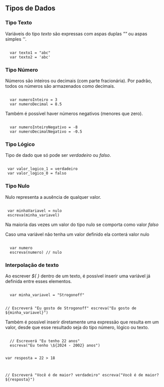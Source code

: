 ## Tipos de Dados

### Tipo Texto

<Text>Variáveis do tipo *texto* são expressas com aspas duplas *""* ou aspas simples *''*.</Text>

<Code>
  var texto1 = "abc"
  var texto2 = 'abc'
</Code>

### Tipo Número

<Text>Números são inteiros ou decimais (com parte fracionária). Por padrão, todos os números são armazenados como decimais.</Text>

<Code>
  var numeroInteiro = 3
  var numeroDecimal = 8.5
</Code>

Também é possível haver números negativos (menores que zero).

<Code>
  var numeroInteiroNegativo = -8
  var numeroDecimalNegativo = -0.5
</Code>

### Tipo Lógico

<Text>Tipo de dado que só pode ser *verdadeiro* ou *falso*.</Text>

<Code>
 var valor_logico_1 = verdadeiro
 var valor_logico_0 = falso
</Code>

### Tipo Nulo

<Text>Nulo representa a ausência de qualquer valor.</Text>

<Code exec>
 var minhaVariavel = nulo
 escreva(minha_variavel)
</Code>

<Alert>Na maioria das vezes um valor do tipo nulo se comporta como valor *falso*</Alert>

<Alert>Caso uma variável não tenha um valor definido ela conterá valor nulo</Alert>

<Code exec>
  var numero
  escreva(numero) // nulo
</Code>

### Interpolação de texto

Ao escrever *\${  }* dentro de um texto, é possível inserir uma variável já definida entre esses elementos.

<Code exec>
  var minha_variavel = "Strogonoff"

  // Escreverá "Eu gosto de Strogonoff"
  escreva("Eu gosto de \${minha_variavel}") 
</Code>

Também é possível	inserir diretamente uma expressão que resulta em um valor, desde que esse resultado seja do tipo número, lógico ou texto.

<Code exec>
  // Escreverá "Eu tenho 22 anos"
  escreva("Eu tenho \${2024 - 2002} anos") 

  var resposta = 22 > 18

  // Escreverá "Você é de maior? verdadeiro"
  escreva("Você é de maior? \${resposta}") 
</Code>
